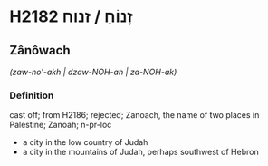 # H2182 זָנוֹחַ / זנוח

## Zânôwach

_(zaw-no'-akh | dzaw-NOH-ah | za-NOH-ak)_

### Definition

cast off; from H2186; rejected; Zanoach, the name of two places in Palestine; Zanoah; n-pr-loc

- a city in the low country of Judah
- a city in the mountains of Judah, perhaps southwest of Hebron
